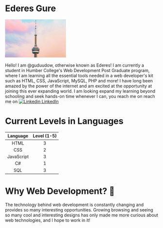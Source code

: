 # Ederes Gure

<img src="images/cn-tower-canada-wallpaper-1440x900-wallpaper.jpg" width="200">

Hello! I am @guduudow, otherwise known as Ederes! I am currently a student in Humber College's Web Development Post Graduate program, where I am learning all the essential tools needed in a web developer's kit such as HTML, CSS, JavaScript, MySQL, PHP and more! I have long been amazed by the power of the internet and am excited at the opportunity at joining this ever expanding world. I am looking expand my learning beyond schooling and seek hands-on time whenever I can, you reach me on reach me on [![Linkedin](https://i.stack.imgur.com/gVE0j.png) LinkedIn](https://www.linkedin.com/in/ederes-gure-383b87223/)


# Current Levels in Languages
|Language|Level (1-5)|
|:-----:|:----:|
|HTML|3|
|CSS|2|
|JavaScript|3|
|C#|1|
|SQL|3|

# Why Web Development? 🤨

The technology behind web development is constantly changing and provides so many interesting opportunities. Growing browsing and seeing so many cool and interesting designs has only made me more curious about web technologies, and I hope to work in it!


<!---
jaalle1/jaalle1 is a ✨ special ✨ repository because its `README.md` (this file) appears on your GitHub profile.
You can click the Preview link to take a look at your changes.
--->
